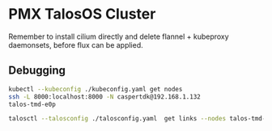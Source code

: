 # PMX TalosOS Cluster

Remember to install cilium directly and delete flannel + kubeproxy daemonsets, before flux can be applied.

## Debugging

```sh
kubectl --kubeconfig ./kubeconfig.yaml get nodes
ssh -L 8000:localhost:8000 -N caspertdk@192.168.1.132
talos-tmd-e0p

talosctl --talosconfig ./talosconfig.yaml  get links --nodes talos-tmd-e0p
```